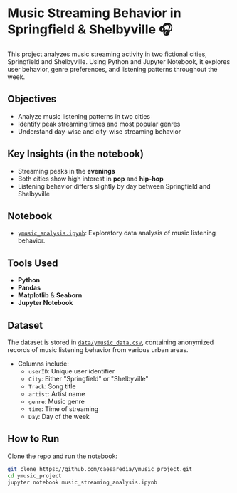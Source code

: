 # Music Streaming Behavior in Springfield & Shelbyville 🎧 
This project analyzes music streaming activity in two fictional cities, Springfield and Shelbyville. Using Python and Jupyter Notebook, it explores user behavior, genre preferences, and listening patterns throughout the week.

## Objectives
- Analyze music listening patterns in two cities
- Identify peak streaming times and most popular genres
- Understand day-wise and city-wise streaming behavior

## Key Insights (in the notebook)
- Streaming peaks in the **evenings**
- Both cities show high interest in **pop** and **hip-hop**
- Listening behavior differs slightly by day between Springfield and Shelbyville

## Notebook
* [`ymusic_analysis.ipynb`](./ymusic_analysis.ipynb): Exploratory data analysis of music listening behavior.

## Tools Used
- **Python**
- **Pandas**
- **Matplotlib** & **Seaborn**
- **Jupyter Notebook**

## Dataset
The dataset is stored in [`data/ymusic_data.csv`](./data/ymusic_data.csv), containing anonymized records of music listening behavior from various urban areas.
- Columns include:
  - `userID`: Unique user identifier
  - `City`: Either "Springfield" or "Shelbyville"
  - `Track`: Song title
  - `artist`: Artist name
  - `genre`: Music genre
  - `time`: Time of streaming
  - `Day`: Day of the week

## How to Run
Clone the repo and run the notebook:

```bash
git clone https://github.com/caesaredia/ymusic_project.git
cd ymusic_project
jupyter notebook music_streaming_analysis.ipynb
